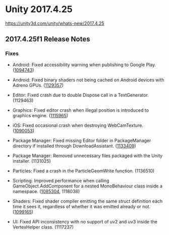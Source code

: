 # Unity 2017.4.25
https://unity3d.com/unity/whats-new/2017.4.25

## 2017.4.25f1 Release Notes


### Fixes
<ul>
<li><p>Android: Fixed accessibility warning when publishing to Google Play. (<a href="https://issuetracker.unity3d.com/issues/android-google-play-console-apk-pre-launch-report-has-accessibility-warnings-due-to-missing-associated-labels">1094743</a>)</p></li>
<li><p>Android: Fixed binary shaders not being cached on Android devices with Adreno GPUs. (<a href="https://issuetracker.unity3d.com/issues/android-adreno-gles-binary-shaders-are-not-cached-on-adreno">1129357</a>)</p></li>
<li><p>Editor: Fixed crash due to double Dispose call in a TextGenerator. (1129463)</p></li>
<li><p>Graphics: Fixed editor crash when illegal position is introduced to graphics engine. (<a href="https://issuetracker.unity3d.com/issues/editor-crashes-on-cullcasterscommon-when-you-walk-off-the-edge-in-a-play-mode">1115965</a>)</p></li>
<li><p>iOS: Fixed occasional crash when destroying WebCamTexture. (<a href="https://issuetracker.unity3d.com/issues/ios-loading-a-scene-after-calling-webcamtexture-dot-getpixels-causes-the-game-to-crash">1090053</a>)</p></li>
<li><p>Package Manager: Fixed missing Editor folder in PackageManager directory if installed through DownloadAssistant. (<a href="https://issuetracker.unity3d.com/issues/linux-missing-editor-folder-in-packagemanager-directory">1133409</a>)</p></li>
<li><p>Package Manager: Removed unnecessary files packaged with the Unity installer. (1131025)</p></li>
<li><p>Particles: Fixed a crash in the ParticleGeomWrite function. (1136510)</p></li>
<li><p>Scripting: Improved performance when calling GameObject.AddComponent for a nested MonoBehaviour class inside a namespace. (<a href="https://issuetracker.unity3d.com/issues/gameobject-dot-addcomponent-performance-severely-degrades-in-execution-time-with-each-call-when-the-call-is-inside-a-namespace">1085304</a>, 1118038)</p></li>
<li><p>Shaders: Fixed shader compiler emitting the same struct definition each time it sees it, regardless of whether it was emitted already or not. (<a href="https://issuetracker.unity3d.com/issues/opengles3-shader-compile-errors-and-duplicate-struct-defines">1099165</a>)</p></li>
<li><p>UI: Fixed API inconsistency with no support of uv2 and uv3 inside the VertexHelper class. (1117237)</p></li>
</ul>
